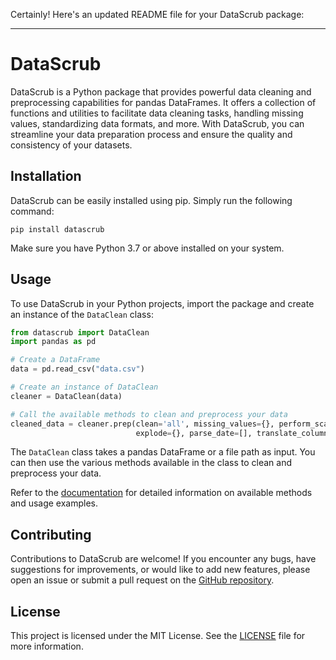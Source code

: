 Certainly! Here's an updated README file for your DataScrub package:

---

# DataScrub

DataScrub is a Python package that provides powerful data cleaning and preprocessing capabilities for pandas DataFrames. It offers a collection of functions and utilities to facilitate data cleaning tasks, handling missing values, standardizing data formats, and more. With DataScrub, you can streamline your data preparation process and ensure the quality and consistency of your datasets.

## Installation

DataScrub can be easily installed using pip. Simply run the following command:

```shell
pip install datascrub
```

Make sure you have Python 3.7 or above installed on your system.

## Usage

To use DataScrub in your Python projects, import the package and create an instance of the `DataClean` class:

```python
from datascrub import DataClean
import pandas as pd

# Create a DataFrame
data = pd.read_csv("data.csv")

# Create an instance of DataClean
cleaner = DataClean(data)

# Call the available methods to clean and preprocess your data
cleaned_data = cleaner.prep(clean='all', missing_values={}, perform_scaling_normalization_bool=False,
                            explode={}, parse_date=[], translate_column_names={})
```

The `DataClean` class takes a pandas DataFrame or a file path as input. You can then use the various methods available in the class to clean and preprocess your data.

Refer to the [documentation](https://github.com/samuelshine/datascrub) for detailed information on available methods and usage examples.

## Contributing

Contributions to DataScrub are welcome! If you encounter any bugs, have suggestions for improvements, or would like to add new features, please open an issue or submit a pull request on the [GitHub repository](https://github.com/samuelshine/datascrub).

## License

This project is licensed under the MIT License. See the [LICENSE](https://github.com/samuelshine/CleanMyData/blob/main/LICENSE.txt) file for more information.

